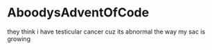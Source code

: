 # AboodysAdventOfCode
they think i have testicular cancer cuz its abnormal the way my sac is growing
